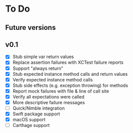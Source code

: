 # To Do

## Future versions

## v0.1
- [x] Stub simple var return values
- [x] Replace assertion failures with XCTest failure reports
- [x] Support "always return"
- [x] Stub expected instance method calls and return values
- [x] Verify expected instance method calls
- [x] Stub side effects (e.g. exception throwing) for methods
- [x] Report mock failures with file & line of call site
- [x] Verify all expectations were called
- [x] More descriptive failure messages
- [ ] Quick/Nimble integration
- [x] Swift package support
- [x] macOS support
- [ ] Carthage support
